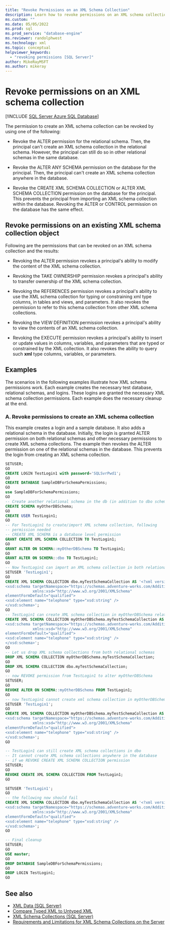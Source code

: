 ```yaml
---
title: "Revoke Permissions on an XML Schema Collection"
description: Learn how to revoke permissions on an XML schema collection.
ms.custom: ""
ms.date: 05/05/2022
ms.prod: sql
ms.prod_service: "database-engine"
ms.reviewer: randolphwest
ms.technology: xml
ms.topic: conceptual
helpviewer_keywords:
  - "revoking permissions [SQL Server]"
author: MikeRayMSFT
ms.author: mikeray
---
```

# Revoke permissions on an XML schema collection

[!INCLUDE [SQL Server Azure SQL Database](../../includes/applies-to-version/sql-asdb.md)]

The permission to create an XML schema collection can be revoked by using one of the following:

- Revoke the ALTER permission for the relational schema. Then, the principal can't create an XML schema collection in the relational schema. However, the principal can still do so in other relational schemas in the same database.

- Revoke the ALTER ANY SCHEMA permission on the database for the principal. Then, the principal can't create an XML schema collection anywhere in the database.

- Revoke the CREATE XML SCHEMA COLLECTION or ALTER XML SCHEMA COLLECTION permission on the database for the principal. This prevents the principal from importing an XML schema collection within the database. Revoking the ALTER or CONTROL permission on the database has the same effect.

## Revoke permissions on an existing XML schema collection object

Following are the permissions that can be revoked on an XML schema collection and the results:

- Revoking the ALTER permission revokes a principal's ability to modify the content of the XML schema collection.

- Revoking the TAKE OWNERSHIP permission revokes a principal's ability to transfer ownership of the XML schema collection.

- Revoking the REFERENCES permission revokes a principal's ability to use the XML schema collection for typing or constraining xml type columns, in tables and views, and parameters. It also revokes the permission to refer to this schema collection from other XML schema collections.

- Revoking the VIEW DEFINITION permission revokes a principal's ability to view the contents of an XML schema collection.

- Revoking the EXECUTE permission revokes a principal's ability to insert or update values in columns, variables, and parameters that are typed or constrained by the XML collection. It also revokes the ability to query such **xml** type columns, variables, or parameters.

## Examples

The scenarios in the following examples illustrate how XML schema permissions work. Each example creates the necessary test database, relational schemas, and logins. These logins are granted the necessary XML schema collection permissions. Each example does the necessary cleanup at the end.

### A. Revoke permissions to create an XML schema collection

This example creates a login and a sample database. It also adds a relational schema in the database. Initially, the login is granted ALTER permission on both relational schemas and other necessary permissions to create XML schema collections. The example then revokes the ALTER permission on one of the relational schemas in the database. This prevents the login from creating an XML schema collection.

```sql
SETUSER;
GO
CREATE LOGIN TestLogin1 with password='SQLSvrPwd1';
GO
CREATE DATABASE SampleDBForSchemaPermissions;
GO
use SampleDBForSchemaPermissions;
GO
-- Create another relational schema in the db (in addition to dbo schema)
CREATE SCHEMA myOtherDBSchema;
GO
CREATE USER TestLogin1;
GO
-- For TestLogin1 to create/import XML schema collection, following
-- permission needed
-- CREATE XML SCHEMA is a database level permission
GRANT CREATE XML SCHEMA COLLECTION TO TestLogin1;
GO
GRANT ALTER ON SCHEMA::myOtherDBSchema TO TestLogin1;
GO
GRANT ALTER ON SCHEMA::dbo TO TestLogin1;
GO
-- Now TestLogin1 can import an XML schema collection in both relational schemas.
SETUSER 'TestLogin1';
GO
CREATE XML SCHEMA COLLECTION dbo.myTestSchemaCollection AS '<?xml version="1.0" encoding="UTF-8" ?>
<xsd:schema targetNamespace="https://schemas.adventure-works.com/Additional/ContactInfo"
            xmlns:xsd="http://www.w3.org/2001/XMLSchema"
elementFormDefault="qualified">
<xsd:element name="telephone" type="xsd:string" />
</xsd:schema>';
GO
-- TestLogin1 can create XML schema collection in myOtherDBSchema relational schema
CREATE XML SCHEMA COLLECTION myOtherDBSchema.myTestSchemaCollection AS '<?xml version="1.0" encoding="UTF-8" ?>
<xsd:schema targetNamespace="https://schemas.adventure-works.com/Additional/ContactInfo"
            xmlns:xsd="http://www.w3.org/2001/XMLSchema"
elementFormDefault="qualified">
<xsd:element name="telephone" type="xsd:string" />
</xsd:schema>';
GO
-- Let us drop XML schema collections from both relational schemas
DROP XML SCHEMA COLLECTION myOtherDBSchema.myTestSchemaCollection;
GO
DROP XML SCHEMA COLLECTION dbo.myTestSchemaCollection;
GO
-- now REVOKE permission from TestLogin1 to alter myOtherDBSchema
SETUSER;
GO
REVOKE ALTER ON SCHEMA::myOtherDBSchema FROM TestLogin1;
GO
-- now TestLogin1 cannot create xml schema collection in myOtherDBSchema
SETUSER 'TestLogin1';
GO
CREATE XML SCHEMA COLLECTION myOtherDBSchema.myTestSchemaCollection AS '<?xml version="1.0" encoding="UTF-8" ?>
<xsd:schema targetNamespace="https://schemas.adventure-works.com/Additional/ContactInfo"
            xmlns:xsd="http://www.w3.org/2001/XMLSchema"
elementFormDefault="qualified">
<xsd:element name="telephone" type="xsd:string" />
</xsd:schema>';
GO

-- TestLogin1 can still create XML schema collections in dbo
-- It cannot create XML schema collections anywhere in the database
-- if we REVOKE CREATE XML SCHEMA COLLECTION permission
SETUSER;
GO
REVOKE CREATE XML SCHEMA COLLECTION FROM TestLogin1;
GO

SETUSER 'TestLogin1';
GO
-- the following now should fail
CREATE XML SCHEMA COLLECTION dbo.myTestSchemaCollection AS '<?xml version="1.0" encoding="UTF-8" ?>
<xsd:schema targetNamespace="https://schemas.adventure-works.com/Additional/ContactInfo"
            xmlns:xsd="http://www.w3.org/2001/XMLSchema"
elementFormDefault="qualified">
<xsd:element name="telephone" type="xsd:string" />
</xsd:schema>';
GO

-- Final cleanup
SETUSER;
GO
USE master;
GO
DROP DATABASE SampleDBForSchemaPermissions;
GO
DROP LOGIN TestLogin1;
GO
```

## See also

- [XML Data &#40;SQL Server&#41;](../../relational-databases/xml/xml-data-sql-server.md)
- [Compare Typed XML to Untyped XML](../../relational-databases/xml/compare-typed-xml-to-untyped-xml.md)
- [XML Schema Collections &#40;SQL Server&#41;](../../relational-databases/xml/xml-schema-collections-sql-server.md)
- [Requirements and Limitations for XML Schema Collections on the Server](../../relational-databases/xml/requirements-and-limitations-for-xml-schema-collections-on-the-server.md)
